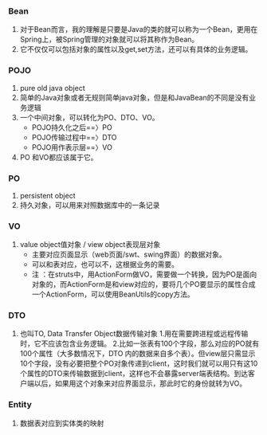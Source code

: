### Bean
1. 对于Bean而言，我的理解是只要是Java的类的就可以称为一个Bean，更用在Spring上，被Spring管理的对象就可以将其称作为Bean。
2. 它不仅仅可以包括对象的属性以及get,set方法，还可以有具体的业务逻辑。

### POJO
1. pure old java object
2. 简单的Java对象或者无规则简单java对象，但是和JavaBean的不同是没有业务逻辑
3. 一个中间对象，可以转化为PO、DTO、VO。 
    * POJO持久化之后==〉PO
    * POJO传输过程中==〉DTO
    * POJO用作表示层==〉VO
4. PO 和VO都应该属于它。

### PO
1. persistent object
2. 持久对象，可以用来对照数据库中的一条记录

### VO
1. value object值对象 / view object表现层对象
    * 主要对应页面显示（web页面/swt、swing界面）的数据对象。
    * 可以和表对应，也可以不，这根据业务的需要。
    * 注 ：在struts中，用ActionForm做VO，需要做一个转换，因为PO是面向对象的，而ActionForm是和view对应的，要将几个PO要显示的属性合成一个ActionForm，可以使用BeanUtils的copy方法。

### DTO
1. 也叫TO,   Data Transfer Object数据传输对象
  1.用在需要跨进程或远程传输时，它不应该包含业务逻辑。
  2.比如一张表有100个字段，那么对应的PO就有100个属性（大多数情况下，DTO 内的数据来自多个表）。但view层只需显示10个字段，没有必要把整个PO对象传递到client，这时我们就可以用只有这10个属性的DTO来传输数据到client，这样也不会暴露server端表结构。到达客户端以后，如果用这个对象来对应界面显示，那此时它的身份就转为VO。

### Entity
1. 数据表对应到实体类的映射
